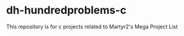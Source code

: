 dh-hundredproblems-c
====================

This repository is for c projects related to Martyr2's Mega Project List
